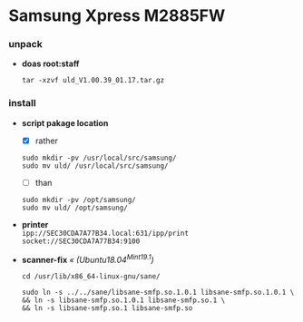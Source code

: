 # Samsung Xpress M2885FW
### unpack

+ **doas root:staff**
  
  ```
  tar -xzvf uld_V1.00.39_01.17.tar.gz
  ```


### install

+ **script pakage location**  
  - [x] rather
  
  ```
  sudo mkdir -pv /usr/local/src/samsung/  
  sudo mv uld/ /usr/local/src/samsung/
  ```
  
  - [ ] than
  
  ```  
  sudo mkdir -pv /opt/samsung/  
  sudo mv uld/ /opt/samsung/
  ```


+ **printer**  
  `ipp://SEC30CDA7A77B34.local:631/ipp/print`  
  `socket://SEC30CDA7A77B34:9100`


+ **scanner-fix** _« \(Ubuntu18.04<sup>Mint19.1</sup>\)_
  
  ```
  cd /usr/lib/x86_64-linux-gnu/sane/
  ```
  ```
  sudo ln -s ../../sane/libsane-smfp.so.1.0.1 libsane-smfp.so.1.0.1 \  
  && ln -s libsane-smfp.so.1.0.1 libsane-smfp.so.1 \  
  && ln -s libsane-smfp.so.1 libsane-smfp.so
  ```